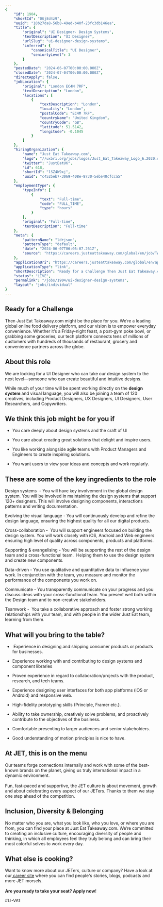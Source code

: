 ```yaml
---
{
	"id": 1904,
	"shortId": "0Gj8d4z9",
	"uuid": "10b27da8-56b8-49ed-b40f-23fc3db146ea",
	"title": {
		"original": "UI Designer- Design Systems",
		"textDescription": "UI Designer",
		"urlSlug": "ui-designer-design-systems",
		"inferred": {
			"canonicalTitle": "UI Designer",
			"seniortyLevel": 3
		}
	},
	"postedDate": "2024-06-07T00:00:00.000Z",
	"closedDate": "2024-07-04T00:00:00.000Z",
	"directApply": false,
	"jobLocation": {
		"original": "London EC4M 7RF",
		"textDescription": "London",
		"locations": [
			{
				"textDescription": "London",
				"locality": "London",
				"postalCode": "EC4M 7RF",
				"countryName": "United Kingdom",
				"countryCode": "GB",
				"latitude": 51.5142,
				"longitude": -0.1045
			}
		]
	},
	"hiringOrganization": {
		"name": "Just Eat Takeaway.com",
		"logo": "//uxbri.org/jobs/logos/Just_Eat_Takeaway_Logo_6.2020.svg",
		"twitter": "JustEatUK",
		"id": 618,
		"shortId": "lSZ4W9xj",
		"uuid": "c452beb7-3069-408e-8730-5ebe40cfcca5"
	},
	"employmentType": {
		"typeInfo": [
			{
				"text": "Full-time",
				"code": "FULL_TIME",
				"type": "hours"
			}
		],
		"original": "Full-time",
		"textDescription": "Full-time"
	},
	"meta": {
		"patternName": "ld+json",
		"patternType": "default",
		"date": "2024-06-07T06:05:07.261Z",
		"source": "https://careers.justeattakeaway.com/global/en/job/TAKEGLOBALR038677ENGLOBAL/UI-Designer-Design-Systems?utm_campaign=&utm_content=&utm_source=indeed&utm_medium=earned_jobposting&utm_term="
	},
	"applicationUri": "https://careers.justeattakeaway.com/global/en/apply?jobSeqNo=TAKEGLOBALR038677ENGLOBAL&step=1",
	"applicationType": "link",
	"shortDescription": "Ready for a Challenge Then Just Eat Takeaway.com. might be the place for you. We’re’ a leading global online food delivery platform, and our vision is to empower everyday convenience. Whether it’s’ a",
	"status": "LIVE",
	"permalink": "/jobs/1904/ui-designer-design-systems",
	"layout": "jobs/individual"
}
---
```

<h2>Ready for a Challenge</h2><p>Then Just Eat Takeaway.com might be the place for you. We’re a leading global online food delivery platform, and our vision is to empower everyday convenience. Whether it’s a Friday-night feast, a post-gym poke bowl, or grabbing some groceries, our tech platform connects tens of millions of customers with hundreds of thousands of restaurant, grocery and convenience partners across the globe.</p><h2>About this role</h2><p>We are looking for a UI Designer who can take our design system to the next level—someone who can create beautiful and intuitive designs.&nbsp;</p><p>While much of your time will be spent working directly on the <strong>design system</strong> and visual language, you will also be joining a team of 120 creatives, including Product Designers, UX Designers, UI Designers, User Researchers, and Copywriters.&nbsp;</p><h2>We think this job might be for you if</h2><ul><li><p>You care deeply about design systems and the craft of UI</p></li><li><p>You care about creating great solutions that delight and inspire users.</p></li><li><p>You like working alongside agile teams with Product Managers and Engineers to create inspiring solutions.</p></li><li><p>You want users to view your ideas and concepts and work regularly.</p></li></ul><h2>These are some of the key ingredients to the role</h2><p>Design systems&nbsp; - You will have key involvement in the global design system. You will be involved in maintaining the design systems that support 120+ designers. This will involve designing components, interactions patterns and writing documentation.</p><p>Evolving the visual language - You will continuously develop and refine the design language, ensuring the highest quality for all our digital products.</p><p>Cross-collaboration -&nbsp; You will support engineers focused on building the design system. You will work closely with iOS, Android and Web engineers ensuring high level of quality across components, products and platforms.&nbsp;&nbsp;</p><p>Supporting &amp; evangelising - You will be supporting the rest of the design team and a cross-functional team. &nbsp;Helping them to use the design system and create new components.</p><p>Data-driven - You use qualitative and quantitative data to influence your work. In conjunction with the team, you measure and monitor the performance of the components you work on.</p><p>Communicate - You transparently communicate on your progress and you discuss ideas with your cross-functional team. You present well both within the Design team and to non-creative stakeholders.&nbsp;</p><p>Teamwork -&nbsp; You take a collaborative approach and foster strong working relationships with your team, and with people in the wider Just Eat team, learning from them.</p><h2>What will you bring to the table?</h2><ul><li><p>&nbsp;Experience in designing and shipping consumer products or products for businesses.</p></li><li><p>Experience working with and contributing to design systems and component libraries</p></li><li><p>Proven experience in regard to collaboration/projects with the product, research, and tech teams.</p></li><li><p>Experience designing user interfaces for both app platforms (iOS or Android) and responsive web.</p></li><li><p>High-fidelity prototyping skills (Principle, Framer etc.).</p></li><li><p>Ability to take ownership, creatively solve problems, and proactively contribute to the objectives of the business.</p></li><li><p>Comfortable presenting to larger audiences and senior stakeholders.</p></li><li><p>Good understanding of motion principles is nice to have.</p></li></ul><h2>At JET, this is on the menu</h2><p>Our teams forge connections internally and work with some of the best-known brands on the planet, giving us truly international impact in a dynamic environment.<br><br>Fun, fast-paced and supportive, the JET culture is about movement, growth and about celebrating every aspect of our JETers. Thanks to them we stay one step ahead of the competition.</p><h2>Inclusion, Diversity &amp; Belonging</h2><p>No matter who you are, what you look like, who you love, or where you are from, you can find your place at Just Eat Takeaway.com. We’re committed to creating an inclusive culture, encouraging diversity of people and thinking, in which all employees feel they truly belong and can bring their most colorful selves to work every day.</p><h2>What else is cooking?</h2><p>Want to know more about our JETers, culture or company? Have a look at our<a target="_blank" rel="noopener noreferrer nofollow" href="https://careers.justeattakeaway.com/global/en/home"> career site</a> where you can find people's stories, blogs, podcasts and more JET morsels.<br><br><strong>Are you ready to take your seat? Apply now!</strong></p><p>#LI-VA1</p>
